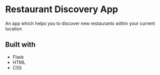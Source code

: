 # Restaurant Discovery App

An app which helps you to discover new restaurants within your current location

## Built with

- Flask
- HTML
- CSS

